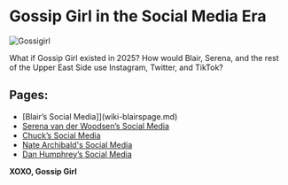 # Gossip Girl in the Social Media Era  
![Gossigirl](https://image.roku.com/blog/wp-content/uploads/2023/05/Gossip-Girl_HP-Content_Pod_TRC_1920x1080-1.jpg)

What if Gossip Girl existed in 2025? How would Blair, Serena, and the rest of the Upper East Side use Instagram, Twitter, and TikTok?  

## Pages:  
- [Blair’s Social Media]](wiki-blairspage.md)  
- [Serena van der Woodsen’s Social Media](wiki-serenaspage.md) 
- [Chuck’s Social Media](wiki-chuckspage.md) 
- [Nate Archibald's Social Media](wiki-natespage.md) 
- [Dan Humphrey’s Social Media](wiki-danspage.md)


**XOXO, Gossip Girl**  
